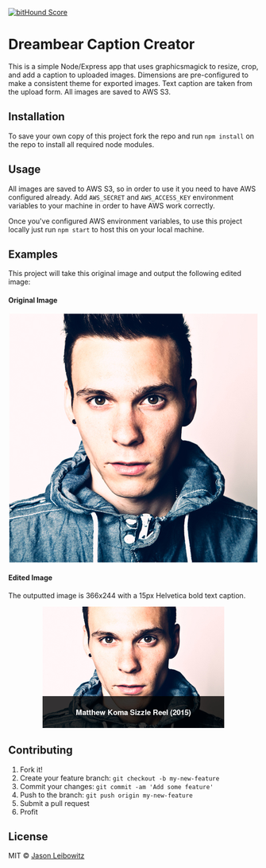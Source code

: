 [![bitHound Score](https://www.bithound.io/github/jasonleibowitz/dreambear-caption-creator/badges/score.svg)](https://www.bithound.io/github/jasonleibowitz/dreambear-caption-creator/master)

# Dreambear Caption Creator

This is a simple Node/Express app that uses graphicsmagick to resize, crop, and add a caption to uploaded images. Dimensions are pre-configured to make a consistent theme for exported images. Text caption are taken from the upload form. All images are saved to AWS S3.

## Installation

To save your own copy of this project fork the repo and run ```npm install``` on the repo to install all required node modules.

## Usage

All images are saved to AWS S3, so in order to use it you need to have AWS configured already. Add ```AWS_SECRET``` and ```AWS_ACCESS_KEY``` environment variables to your machine in order to have AWS work correctly.

Once you've configured AWS environment variables, to use this project locally just run ```npm start``` to host this on your local machine.

## Examples

This project will take this original image and output the following edited image:

#### Original Image

<div style="text-align: center;">
	<img src="examples/Matthew_Koma-original.jpg">
</div>

#### Edited Image

The outputted image is 366x244 with a 15px Helvetica bold text caption.

<div style="text-align: center;">
	<img src="examples/Matthew_Koma-final.jpg">
</div>

## Contributing

1. Fork it!
2. Create your feature branch: ```git checkout -b my-new-feature```
3. Commit your changes: ```git commit -am 'Add some feature'```
4. Push to the branch: ```git push origin my-new-feature```
5. Submit a pull request
6. Profit

## License
MIT &copy; [Jason Leibowitz](https://github.com/jasonleibowitz)
